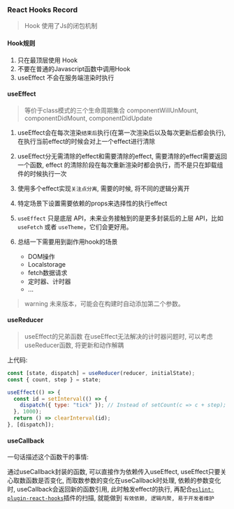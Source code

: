 <!--
 * @Author: codeleeter@gmail.com
 * @Date: 2020-07-29 16:08:45
 * @LastEditTime: 2020-07-29 20:02:22
 * @LastEditors: Please set LastEditors
 * @Description: In User Settings Edit
 * @FilePath: /hugo/react.md
-->

### React Hooks Record

> Hook 使用了Js的闭包机制

#### Hook规则

1. 只在最顶层使用 Hook
2. 不要在普通的Javascript函数中调用Hook
3. useEffect 不会在服务端渲染时执行

#### useEffect

> 等价于class模式的三个生命周期集合
> componentWillUnMount, componentDidMount, componentDidUpdate

1. useEffect会在每次渲染`结束后`执行(在第一次渲染后以及每次更新后都会执行), 在执行当前effect的时候会对上一个effect进行清除

2. useEffect分无需清除的effect和需要清除的effect, 需要清除的effect需要返回一个函数, effect 的清除阶段在每次重新渲染时都会执行，而不是只在卸载组件的时候执行一次

3. 使用多个effect实现`关注点分离`, 需要的时候, 将不同的逻辑分离开

4. 特定场景下设置需要依赖的props来选择性的执行effect

5. `useEffect` 只是底层 API，未来业务接触到的是更多封装后的上层 API，比如 `useFetch` 或者 `useTheme`，它们会更好用。

6. 总结一下需要用到副作用hook的场景
   - DOM操作
   - Localstorage
   - fetch数据请求
   - 定时器、计时器
   - ...

> warning  未来版本，可能会在构建时自动添加第二个参数。

#### useReducer

> useEffect的兄弟函数
> 在useEffect无法解决的计时器问题时, 可以考虑useReducer函数, 将更新和动作解耦

上代码:

```js
const [state, dispatch] = useReducer(reducer, initialState);
const { count, step } = state;

useEffect(() => {
  const id = setInterval(() => {
    dispatch({ type: "tick" }); // Instead of setCount(c => c + step);
  }, 1000);
  return () => clearInterval(id);
}, [dispatch]);
```

#### useCallback

一句话描述这个函数干的事情:

通过useCallback封装的函数, 可以直接作为依赖传入useEffect, useEffect只要关心取数函数是否变化, 而取数参数的变化在useCallback时处理, 依赖的参数变化时, useCallback会返回新的函数引用, 此时触发effect的执行, 再配合[`eslint-plugin-react-hooks`](https://github.com/facebook/react/issues/14920)插件的扫描, 就能做到
`有效依赖, 逻辑内聚, 易于开发者维护`
